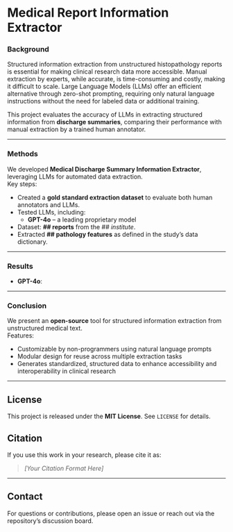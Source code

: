 

# Medical Report Information Extractor


### Background
Structured information extraction from unstructured histopathology reports is essential for making clinical research data more accessible. Manual extraction by experts, while accurate, is time-consuming and costly, making it difficult to scale. Large Language Models (LLMs) offer an efficient alternative through zero-shot prompting, requiring only natural language instructions without the need for labeled data or additional training.  

This project evaluates the accuracy of LLMs in extracting structured information from **discharge summaries**, comparing their performance with manual extraction by a trained human annotator.

---

### Methods
We developed **Medical Discharge Summary Information Extractor**, leveraging LLMs for automated data extraction.  
Key steps:
- Created a **gold standard extraction dataset** to evaluate both human annotators and LLMs.
- Tested  LLMs, including:
  - **GPT-4o** – a leading proprietary model
- Dataset: **## reports** from the *## institute*.
- Extracted **## pathology features** as defined in the study’s data dictionary.

---

### Results
- **GPT-4o**: 


---

### Conclusion
We present an **open-source** tool for structured information extraction from unstructured medical text.  
Features:
- Customizable by non-programmers using natural language prompts
- Modular design for reuse across multiple extraction tasks
- Generates standardized, structured data to enhance accessibility and interoperability in clinical research

---


## License
This project is released under the **MIT License**. See `LICENSE` for details.

## Citation
If you use this work in your research, please cite it as:  
> *[Your Citation Format Here]*

---

## Contact
For questions or contributions, please open an issue or reach out via the repository’s discussion board.

